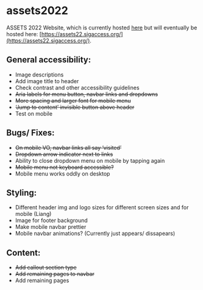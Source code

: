 # assets2022
ASSETS 2022 Website, which is currently hosted [here](https://edigahe.github.io/assets2022/assets22-v1/index.html) but will eventually be hosted here: [https://assets22.sigaccess.org/](https://assets22.sigaccess.org/). 

## General accessibility:
- Image descriptions
- Add image title to header
- Check contrast and other accessibility guidelines
- ~~Aria labels for menu button, navbar links and dropdowns~~
- ~~More spacing and larger font for mobile menu~~
- ~~‘Jump to content’ invisible button above header~~
- Test on mobile

## Bugs/ Fixes:
- ~~On mobile VO, navbar links all say ‘visited’~~
- ~~Dropdown arrow indicator next to links~~
- Ability to close dropdown menu on mobile by tapping again
- ~~Mobile menu not keyboard accessible?~~
- Mobile menu works oddly on desktop

## Styling:
- Different header img and logo sizes for different screen sizes and for mobile (Liang)
- Image for footer background
- Make mobile navbar prettier
- Mobile navbar animations? (Currently just appears/ dissapears)

## Content:
- ~~Add callout section type~~
- ~~Add remaining pages to navbar~~
- Add remaining pages
